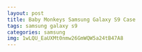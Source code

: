 ```yaml
---
layout: post
title: Baby Monkeys Samsung Galaxy S9 Case
tags: samsung galaxy s9
categories: samsung
img: 1wLQU_EaUXMt0nmw26GmWQW5a24tB47A8
---
```

